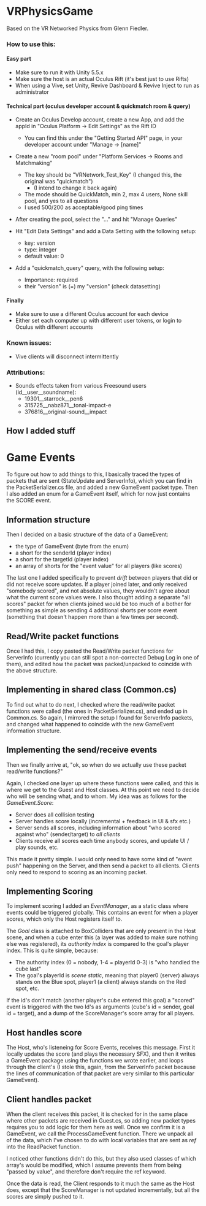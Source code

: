 # VRPhysicsGame
Based on the VR Networked Physics from Glenn Fiedler.

### How to use this:

#### Easy part
* Make sure to run it with Unity 5.5.x
* Make sure the host is an actual Oculus Rift (it's best just to use Rifts)
* When using a Vive, set Unity, Revive Dashboard & Revive Inject to run as administrator

#### Technical part (oculus developer account & quickmatch room & query)
* Create an Oculus Develop account, create a new App, and add the appId in "Oculus Platform -> Edit Settings" as the Rift ID 
  - You can find this under the "Getting Started API" page, in your developer account under "Manage -> [name]"

* Create a new "room pool" under "Platform Services -> Rooms and Matchmaking"
  - The key should be "VRNetwork_Test_Key" (I changed this, the original was "quickmatch")
    - (I intend to change it back again)
  - The mode should be QuickMatch, min 2, max 4 users, None skill pool, and yes to all questions
  - I used 500/200 as acceptable/good ping times
* After creating the pool, select the "..." and hit "Manage Queries"
* Hit "Edit Data Settings" and add a Data Setting with the following setup:
  - key: version
  - type: integer
  - default value: 0
* Add a "quickmatch_query" query, with the following setup:
  - Importance: required
  - their "version" is (=) my "version" (check datasetting)

#### Finally
* Make sure to use a different Oculus account for each device
 * Either set each computer up with different user tokens, or login to Oculus with different accounts

### Known issues:
* Vive clients will disconnect intermittently

### Attributions:
* Sounds effects taken from various Freesound users (id__user__soundname):
  - 19301__starrock__pen6
  - 315725__nabz871__tonal-impact-e
  - 376816__original-sound__impact

## How I added stuff

# Game Events
To figure out how to add things to this, I basically traced the types of packets that are sent (StateUpdate and ServerInfo), which you can find in the PacketSerializer.cs file, and added a new GameEvent packet type. Then I also added an enum for a GameEvent itself, which for now just contains the SCORE event.

## Information structure
Then I decided on a basic structure of the data of a GameEvent:
* the type of GameEvent (byte from the enum)
* a short for the senderId (player index)
* a short for the targetId (player index)
* an array of shorts for the "event value" for all players (like scores)

The last one I added specifically to prevent <i>drift</i> between players that did or did not receive score updates. If a player joined later, and only received "somebody scored", and not absolute values, they wouldn't agree about what the current score values were. I also thought adding a separate "all scores" packet for when clients joined would be too much of a bother for something as simple as sending 4 additional shorts per score event (something that doesn't happen more than a few times per second).

## Read/Write packet functions
Once I had this, I copy pasted the Read/Write packet functions for ServerInfo (currently you can still spot a non-corrected Debug Log in one of them), and edited how the packet was packed/unpacked to coincide with the above structure.

## Implementing in shared class (Common.cs)
To find out what to do next, I checked where the read/write packet functions were called (the ones in PacketSerializer.cs), and ended up in Common.cs. So again, I mirrored the setup I found for ServerInfo packets, and changed what happened to coincide with the new GameEvent information structure.

## Implementing the send/receive events
Then we finally arrive at, "ok, so when do we actually use these packet read/write functions?"

Again, I checked one layer up where these functions were called, and this is where we get to the Guest and Host classes. At this point we need to decide who will be sending what, and to whom. My idea was as follows for the <i>GameEvent.Score</i>:
* Server does all collision testing
* Server handles score locally (incremental + feedback in UI & sfx etc.)
* Server sends all scores, including information about "who scored against who" (sender/target) to <i>all clients</i>
* Clients receive all scores each time anybody scores, and update UI / play sounds, etc.

This made it pretty simple. I would only need to have some kind of "event push" happening on the Server, and then send a packet to all clients. Clients only need to respond to scoring as an incoming packet.

## Implementing Scoring
To implement scoring I added an <i>EventManager</i>, as a static class where events could be triggered globally. This contains an event for when a player scores, which only the Host registers itself to.

The <i>Goal</i> class is attached to BoxColliders that are only present in the Host scene, and when a cube enter this (a layer was added to make sure nothing else was registered), its <i>authority index</i> is compared to the goal's player index. This is quite simple, because:
* The authority index (0 = nobody, 1-4 = playerId 0-3) is "who handled the cube last"
* The goal's playerId is <i>scene static</i>, meaning that player0 (server) always stands on the Blue spot, player1 (a client) always stands on the Red spot, etc.

If the id's don't match (another player's cube entered this goal) a "scored" event is triggered with the two Id's as arguments (cube's id = sender, goal id = target), and a dump of the ScoreManager's score array for all players.

## Host handles score
The Host, who's listeneing for Score Events, receives this message. First it locally updates the score (and plays the necessary SFX), and then it writes a GameEvent package using the functions we wrote earlier, and loops through the client's (I stole this, again, from the ServerInfo packet because the lines of communication of that packet are very similar to this particular GameEvent).

## Client handles packet
When the client receives this packet, it is checked for in the same place where other packets are received in Guest.cs, so adding new packet types requires you to add logic for them here as well. Once we confirm it is a GameEvent, we call the ProcessGameEvent function. There we unpack all of the data, which I've chosen to do with local variables that are sent as <i>ref</i> into the ReadPacket function.

I noticed other functions didn't do this, but they also used classes of which array's would be modified, which I assume prevents them from being "passed by value", and therefore don't require the ref keyword.

Once the data is read, the Client responds to it much the same as the Host does, except that the ScoreManager is not updated incrementally, but all the scores are simply pushed to it.
